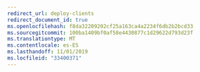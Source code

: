 ```yaml
---
redirect_url: deploy-clients
redirect_document_id: true
ms.openlocfilehash: f8da32209202cf25a163ca4a2234f6db2b2bcd33
ms.sourcegitcommit: 100ba1409bf0af58e4430877c1d29622d793d23f
ms.translationtype: MT
ms.contentlocale: es-ES
ms.lasthandoff: 11/01/2019
ms.locfileid: "33400371"
---
```

